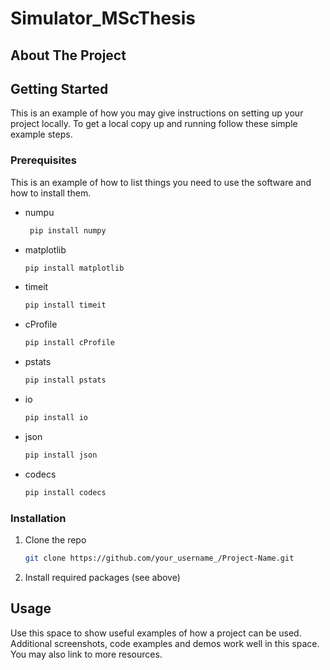 # Simulator_MScThesis

<!-- PROJECT SHIELDS -->
<!--
*** I'm using markdown "reference style" links for readability.
*** Reference links are enclosed in brackets [ ] instead of parentheses ( ).
*** See the bottom of this document for the declaration of the reference variables
*** for contributors-url, forks-url, etc. This is an optional, concise syntax you may use.
*** https://www.markdownguide.org/basic-syntax/#referenc
e-style-links
-->

<!-- ABOUT THE PROJECT -->
## About The Project


<!-- GETTING STARTED -->
## Getting Started

This is an example of how you may give instructions on setting up your project locally.
To get a local copy up and running follow these simple example steps.

### Prerequisites

This is an example of how to list things you need to use the software and how to install them.
* numpu
  ```sh
   pip install numpy
   ```
* matplotlib
   ```sh
   pip install matplotlib
   ```
 * timeit
   ```sh
   pip install timeit
   ```
 * cProfile
   ```sh
   pip install cProfile
   ```
 * pstats
   ```sh
   pip install pstats
   ```
 * io
   ```sh
   pip install io
   ```
 * json
   ```sh
   pip install json
   ```
 * codecs
   ```sh
   pip install codecs
   ```

### Installation

1. Clone the repo
   ```sh
   git clone https://github.com/your_username_/Project-Name.git
   ```
2. Install required packages (see above)

<!-- USAGE EXAMPLES -->
## Usage

Use this space to show useful examples of how a project can be used. Additional screenshots, code examples and demos work well in this space. You may also link to more resources.

